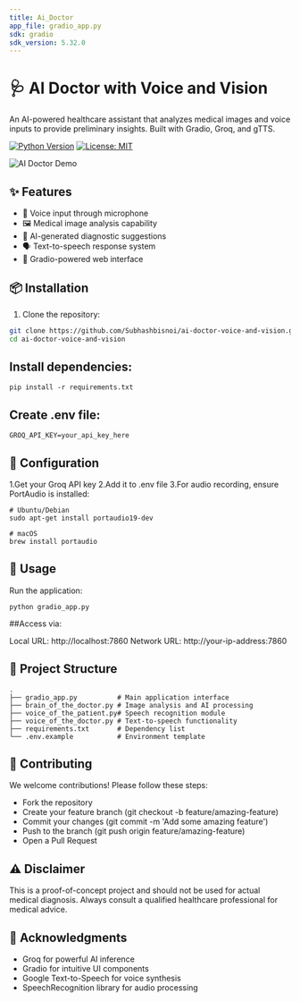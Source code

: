 ```yaml
---
title: Ai_Doctor
app_file: gradio_app.py
sdk: gradio
sdk_version: 5.32.0
---
```

# 🩺 AI Doctor with Voice and Vision

An AI-powered healthcare assistant that analyzes medical images and voice inputs to provide preliminary insights. Built with Gradio, Groq, and gTTS.

[![Python Version](https://img.shields.io/badge/python-3.8%2B-blue)](https://www.python.org/)
[![License: MIT](https://img.shields.io/badge/License-MIT-yellow.svg)](https://opensource.org/licenses/MIT)

![AI Doctor Demo](demo-banner.gif) <!-- Add your demo GIF/video link here -->

## ✨ Features

- 🎤 Voice input through microphone
- 🖼️ Medical image analysis capability
- 💬 AI-generated diagnostic suggestions
- 🗣️ Text-to-speech response system
- 🚀 Gradio-powered web interface

## 📦 Installation

1. Clone the repository:
```bash
git clone https://github.com/Subhashbisnoi/ai-doctor-voice-and-vision.git
cd ai-doctor-voice-and-vision
```
## Install dependencies:
```
pip install -r requirements.txt
```
## Create .env file:
```
GROQ_API_KEY=your_api_key_here
```
## 🔧 Configuration

1.Get your Groq API key
2.Add it to .env file
3.For audio recording, ensure PortAudio is installed:
```
# Ubuntu/Debian
sudo apt-get install portaudio19-dev

# macOS
brew install portaudio
```
## 🚀 Usage

Run the application:
```
python gradio_app.py
```
##Access via:

Local URL: http://localhost:7860
Network URL: http://your-ip-address:7860
## 🧩 Project Structure
```
.
├── gradio_app.py          # Main application interface
├── brain_of_the_doctor.py # Image analysis and AI processing
├── voice_of_the_patient.py# Speech recognition module
├── voice_of_the_doctor.py # Text-to-speech functionality
├── requirements.txt       # Dependency list
└── .env.example           # Environment template
```
## 🤝 Contributing

We welcome contributions! Please follow these steps:

- Fork the repository
- Create your feature branch (git checkout -b feature/amazing-feature)
- Commit your changes (git commit -m 'Add some amazing feature')
- Push to the branch (git push origin feature/amazing-feature)
- Open a Pull Request
## ⚠️ Disclaimer

This is a proof-of-concept project and should not be used for actual medical diagnosis. Always consult a qualified healthcare professional for medical advice.

## 🙏 Acknowledgments

- Groq for powerful AI inference
- Gradio for intuitive UI components
- Google Text-to-Speech for voice synthesis
- SpeechRecognition library for audio processing







